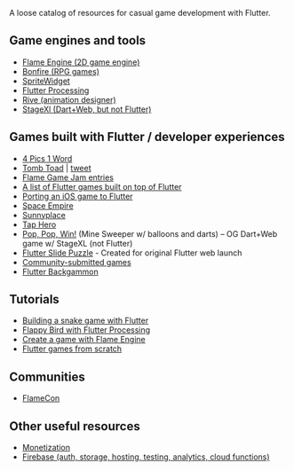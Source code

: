 A loose catalog of resources for casual game development with Flutter. 

## Game engines and tools

- [Flame Engine (2D game engine)](https://flame-engine.org/)
- [Bonfire (RPG games)](https://pub.dev/packages/bonfire)
- [SpriteWidget](https://github.com/spritewidget/spritewidget)
- [Flutter Processing](https://github.com/matthew-carroll/flutter_processing)
- [Rive (animation designer)](https://rive.app/)
- [StageXl (Dart+Web, but not Flutter)](http://www.stagexl.org/)

## Games built with Flutter / developer experiences
- [4 Pics 1 Word](https://play.google.com/store/apps/details?id=de.lotum.whatsinthefoto.us)
- [Tomb Toad](http://www.missionctrlgames.com/) | [tweet](https://twitter.com/missionctrlgame/status/1329149448971280385)
- [Flame Game Jam entries](https://itch.io/jam/1st-flame-game-jam/entries)
- [A list of Flutter games built on top of Flutter](https://flame-engine-store.web.app/#/)
- [Porting an iOS game to Flutter](https://twitter.com/drcoderz/status/1458449373424062474)
- [Space Empire](https://github.com/SatyamX64/space_empires)
- [Sunnyplace](https://play.google.com/store/apps/details?id=br.com.sunnyplace)
- [Tap Hero](https://github.com/mkiisoft/taphero)
- [Pop, Pop, Win!](https://dart-lang.github.io/sample-pop_pop_win/) (Mine Sweeper w/ balloons and darts) – OG Dart+Web game w/ StageXL (not Flutter)
- [Flutter Slide Puzzle](https://flutter.github.io/samples/web/slide_puzzle/) - Created for original Flutter web launch
- [Community-submitted games](https://flutterawesome.com/tag/games/)
- [Flutter Backgammon](https://github.com/csells/fibscli)

## Tutorials
- [Building a snake game with Flutter](https://www.raywenderlich.com/19430602-how-to-create-a-2d-snake-game-in-flutter)
- [Flappy Bird with Flutter Processing](https://www.youtube.com/watch?v=l2LO_pBEP5Y)
- [Create a game with Flame Engine](https://blog.devowl.de/flutter-flame-step-1-create-your-game-b3b6ee387d77)
- [Flutter games from scratch](https://www.youtube.com/playlist?list=PLlvRDpXh1Se6kipeBLiF1xByAEmxYie6J)

## Communities
- [FlameCon](https://www.meetup.com/FlameCon/)

## Other useful resources
- [Monetization](https://flutter.dev/ads)
- [Firebase (auth, storage, hosting, testing, analytics, cloud functions)](https://firebase.flutter.dev/docs/overview)